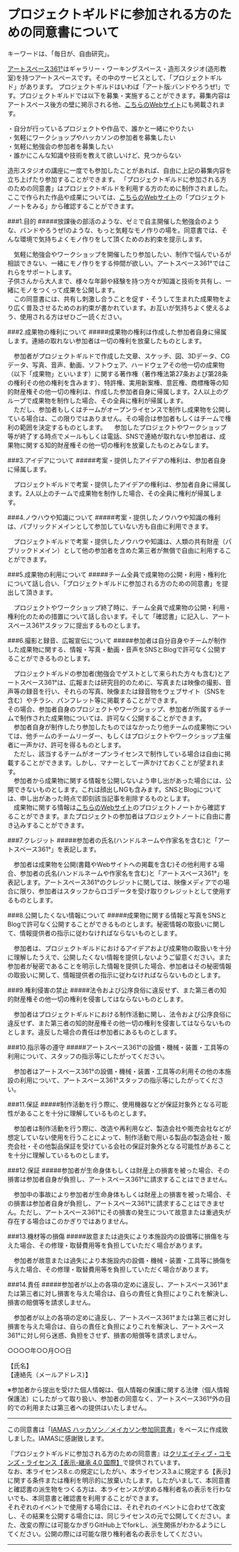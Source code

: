 # プロジェクトギルドに参加される方のための同意書について


キーワードは、「毎日が、自由研究」。

[アートスペース361°](http://361deg.info/studio/)はギャラリー・ワーキングスペース・造形スタジオ(造形教室)を持つアートスペースです。その中のサービスとして、「プロジェクトギルド」があります。
プロジェクトギルドはいわば「アート版:バンドやろうぜ!」です。プロジェクトギルドでは以下を募集・実施することができます。募集内容はアートスペース後方の壁に掲示される他、[こちらのWebサイト](http://361deg.info/studio/project_guild/)にも掲載されます。

・自分が行っているプロジェクトや作品で、誰かと一緒にやりたい<br>
・気軽にワークショップやハッカソンの参加者を募集したい<br>
・気軽に勉強会の参加者を募集したい<br>
・誰かにこんな知識や技術を教えて欲しいけど、見つからない

造形スタジオの講座に一度でも参加したことがあれば、自由に上記の募集内容を立ち上げたり参加することができます。
「プロジェクトギルドに参加される方のための同意書」はプロジェクトギルドを利用する方のために制作されました。ここで作られた作品や成果については、[こちらのWebサイト](http://361deg.info/studio/project_guild/)の「プロジェクトノートをみる」から確認することができます。


###1.目的
#####放課後の部活のような、ゼミで自主開催した勉強会のような、バンドやろうぜ!のような、もっと気軽なモノ作りの場を。同意書では、そんな環境で気持ちよくモノ作りをして頂くためのお約束を提示します。

　気軽に勉強会やワークショップを開催したり参加したい、制作で悩んでいるが相談できない、一緒にモノ作りをする仲間が欲しい。アートスペース361°ではこれらをサポートします。<br>
子供さんから大人まで、様々な年齢や経験を持つ方々が知識と技術を共有し、一緒にモノをつくって成果を公開します。<br>
　この同意書には、共有し刺激し合うことを促す・そうして生まれた成果物をより広く普及させるためのお約束が書かれています。お互いが気持ちよく使えるよう、使用される方はぜひご一読ください。


###2.成果物の権利について
#####成果物の権利は作成した参加者自身に帰属します。連絡の取れない参加者は一切の権利を放棄したものとします。

　参加者がプロジェクトギルドで作成した文章、スケッチ、図、3Dデータ、CGデータ、写真、音声、動画、ソフトウェア、ハードウェアその他一切の成果物（以下「成果物」といいます）に関する著作権（著作権法第27条および第28条の権利その他の権利を含みます）、特許権、実用新案権、意匠権、商標権等の知的財産権その他一切の権利は、作成した参加者自身に帰属します。2人以上のグループで成果物を制作した場合、その全員に権利が帰属します。<br>
　ただし、参加者もしくはチームがオープンライセンスで制作し成果物を公開している場合は、この限りではありません。その場合は参加者もしくはチームで権利の範囲を決定するものとします。
　参加したプロジェクトやワークショップ等が終了する時点でメールもしくは電話、SNSで連絡が取れない参加者は、成果物に関する知的財産権その他一切の権利を放棄したものとみなします。


###3.アイデアについて
#####考案・提供したアイデアの権利は、参加者自身に帰属します。

　プロジェクトギルドで考案・提供したアイデアの権利は、参加者自身に帰属します。2人以上のチームで成果物を制作した場合、その全員に権利が帰属します。


###4.ノウハウや知識について
#####考案・提供したノウハウや知識の権利は、パブリックドメインとして参加していない方も自由に利用できます。

　プロジェクトギルドで考案・提供したノウハウや知識は、人類の共有財産（パブリックドメイン）として他の参加者を含めた第三者が無償で自由に利用することができます。


###5.成果物の利用について
#####チーム全員で成果物の公開・利用・権利化について話し合い、「プロジェクトギルドに参加される方のための同意書」を提出して頂きます。

　プロジェクトやワークショップ終了時に、チーム全員で成果物の公開・利用・権利化のための措置について話し合います。そして「確認書」に記入し、アートスペース361°スタッフに提出するものとします。


###6.撮影と録音、広報宣伝について
#####参加者は自分自身やチームが制作した成果物に関する、情報・写真・動画・音声をSNSとBlogで許可なく公開することができるものとします。

　プロジェクトギルドの参加者(勉強会でゲストとして来られた方々も含む)とアートスペース361°は、広報または研究目的のために、写真または映像の撮影、音声等の録音を行い、それらの写真、映像または録音物をウェブサイト（SNSを含む）やチラシ、パンフレット等に掲載することができます。<br>
その場合、参加者自身のプロジェクトやワークショップ、参加者が所属するチームで制作された成果物については、許可なく公開することができます。<br>
　参加者自身が制作したり参加したものではなかったり他チームの成果物については、他チームのチームリーダー、もしくはプロジェクトやワークショップ主催者に一声かけ、許可を得るものとします。<br>
　ただし、該当するチームがオープンライセンスで制作している場合は自由に掲載することができます。しかし、マナーとして一声かけておくことが望まれます。<br>
　参加者から成果物に関する情報を公開しないよう申し出があった場合には、公開できないものとします。これは顔出しNGも含みます。SNSとBlogについては、申し出があった時点で即刻該当記事を削除するものとします。<br>
　成果物に関する情報は[こちらのWebサイト](http://361deg.info/studio/project_guild/)のプロジェクトノートから確認することができます。またプロジェクトの参加者はプロジェクトノートに自由に書き込みすることができます。


###7.クレジット
#####参加者の氏名(ハンドルネームや作家名を含む)と「アートスペース361°」を表記します。

　参加者は成果物を公開(書籍やWebサイトへの掲載を含む)その他利用する場合、参加者の氏名(ハンドルネームや作家名を含む)と「アートスペース361°」を表記します。アートスペース361°のクレジットに関しては、映像メディアでの場合に限り、参加者はスタッフからロゴデータを受け取りクレジットとして使用するものとします。


###8.公開したくない情報について
#####成果物に関する情報と写真をSNSとBlogで許可なく公開することができるものとします。秘密情報の取扱いに関して、情報提供者の指示に従わなければならないものとします。

　参加者は、プロジェクトギルドにおけるアイデアおよび成果物の取扱いを十分に理解したうえで、公開したくない情報を提供しないようご留意ください。また参加者が秘密であることを明示した情報を提供した場合、参加者はその秘密情報の取扱いに関して、情報提供者の指示に従わなければならないものとします。


###9.権利侵害の禁止
#####法令および公序良俗に違反せず、また第三者の知的財産権その他一切の権利を侵害してはならないものとします。

　参加者はプロジェクトギルドにおける制作活動に関し、法令および公序良俗に違反せず、また第三者の知的財産権その他一切の権利を侵害してはならないものとします。違反した場合の責任は参加者にあるものとします。


###10.指示等の遵守
#####アートスペース361°の設備・機械・装置・工具等の利用について、スタッフの指示等にしたがってください。

　参加者はアートスペース361°の設備・機械・装置・工具等の利用その他の本施設の利用について、アートスペース361°スタッフの指示等にしたがってください。


###11.保証
#####制作活動を行う際に、使用機器などが保証対象外となる可能性があることを十分に理解しているものとします。

　参加者は制作活動を行う際に、改造や再利用など、製造会社や販売会社などが想定していない使用を行うことによって、制作活動で用いる製品の製造会社・販売会社・その他製品保証を受けている会社の保証対象外となる可能性があることを十分に理解しているものとします。


###12.保証
#####参加者が生命身体もしくは財産上の損害を被った場合、その損害は参加者自身が負担し、アートスペース361°に請求することはできません。

　参加中の事故により参加者が生命身体もしくは財産上の損害を被った場合、その損害は参加者自身が負担し、アートスペース361°に請求することはできません。ただし、アートスペース361°にその損害の発生について故意または重過失が存在する場合はこのかぎりではありません。


###13.機材等の損傷
#####故意または過失により本施設内の設備等に損傷を与えた場合、その修理・取替費用等を負担していただく場合があります。

　参加者が故意または過失により本施設内の設備・機械・装置・工具等に損傷を与えた場合、その修理・取替費用等を負担していただく場合があります。


###14.責任
#####参加者が以上の各項の定めに違反し、アートスペース361°または第三者に対し損害を与えた場合は、自らの責任と負担によりこれを解決し、損害の賠償等を請求しません。

　参加者が以上の各項の定めに違反し、アートスペース361°または第三者に対し損害を与えた場合は、自らの責任と負担によりこれを解決し、アートスペース361°に対し何ら迷惑、負担をさせず、損害の賠償等を請求しません。



○○○○年○○月○○日

【氏名】<br>
【連絡先（メールアドレス）】

※参加者から提出を受けた個人情報は、個人情報の保護に関する法律（個人情報保護法）にしたがって取り扱い、参加者の同意なく、アートスペース361°外の目的での利用または第三者への提供はいたしません。

----

この同意書は「[IAMAS ハッカソン／メイカソン参加同意書](https://github.com/IAMAS/makeathon_agreement)」をベースに作成致しました。IAMASに感謝致します。


『プロジェクトギルドに参加される方のための同意書』は[クリエイティブ・コモンズ・ライセンス【表示-継承 4.0 国際】](http://creativecommons.org/licenses/by-sa/4.0/deed.ja)で提供されています。  
なお、本ライセンス8.c.の規定にしたがい、本ライセンス3.a.に規定する【表示】に関する条件または権利を明示的に放棄いたします。したがいまして、本同意書と確認書の派生物をつくる方は、本ライセンスが求める権利者名の表示を行わないでも、本同意書と確認書を利用することができます。  
それぞれのイベントで使用する場合には、それぞれのイベントに合わせて改変し、その結果を公開する場合には、同じライセンスの元で公開してください。また、改変の際には可能なかぎりGitHub上でforkし、派生関係がわかるようにしてください。公開の際には可能な限り権利者名の表示をしてください。

----
